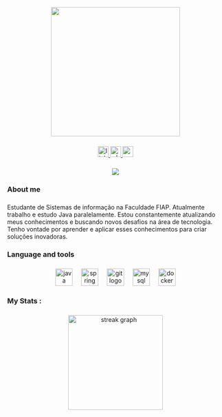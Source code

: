 <div align="center">
  <img height="300" src="https://media4.giphy.com/media/v1.Y2lkPTc5MGI3NjExbzZlODRlZ2J5cDJjcWljcnVrMm44N3hrZ2FoYzl2a2g3djRsd3BoZSZlcD12MV9pbnRlcm5hbF9naWZfYnlfaWQmY3Q9Zw/l3q2Ok1vk3K5BPX44/giphy.gif"  />
</div>

###

<div align="center">
  <a href="https://www.linkedin.com/in/pablo-rangel-2261432bb/" target="_blank">
    <img src="https://img.shields.io/static/v1?message=LinkedIn&logo=linkedin&label=&color=&logoColor=white&labelColor=&style=for-the-badge" height="25" alt="linkedin logo"  />
  </a>
  <a href="https://wa.me/5512981460346" target="_blank">
    <img src="https://img.shields.io/static/v1?message=Whatsapp&logo=whatsapp&label=&color=#077325&logoColor=white&labelColor=#03ad34&style=for-the-badge" height="25" alt="whatsapp logo"  />
  </a>
  <a href="pablo.rangel.aguayo@gmail.com" target="_blank">
    <img src="https://img.shields.io/static/v1?message=Gmail&logo=gmail&label=&color=#077325&logoColor=white&labelColor=&style=for-the-badge" height="25" alt="gmail logo"  />
  </a>
</div>

###

<div align="center">
  <img src="https://visitor-badge.laobi.icu/badge?page_id=PabloRangel1.PabloRangel1&left_color=darkgreen"  />
</div>

###


###

<h3 align="left">About me</h3>

###

<p align="left">Estudante de Sistemas de informação na Faculdade FIAP. Atualmente trabalho e estudo Java paralelamente. Estou constantemente atualizando meus conhecimentos e buscando novos desafios na área de tecnologia. Tenho vontade por aprender e aplicar esses conhecimentos para criar soluções inovadoras.</p>

###

<h3 align="left">Language and tools</h3>

###

<div align="center">
  <img src="https://cdn.jsdelivr.net/gh/devicons/devicon/icons/java/java-original.svg" height="40" alt="java logo"  />
  <img width="12" />
  <img src="https://cdn.jsdelivr.net/gh/devicons/devicon/icons/spring/spring-original.svg" height="40" alt="spring logo"  />
  <img width="12" />
  <img src="https://cdn.jsdelivr.net/gh/devicons/devicon/icons/git/git-original.svg" height="40" alt="git logo"  />
  <img width="12" />
  <img src="https://cdn.jsdelivr.net/gh/devicons/devicon/icons/mysql/mysql-original.svg" height="40" alt="mysql logo"  />
  <img width="12" />
  <img src="https://cdn.jsdelivr.net/gh/devicons/devicon/icons/docker/docker-plain-wordmark.svg" height="40" alt="docker logo"  />
</div>

###

<h3 align="left">My Stats :</h3>

###

<div align="center">
  <img src="https://streak-stats.demolab.com?user=PabloRangel1&locale=en&mode=daily&theme=dark&hide_border=false&border_radius=5&order=3" height="220" alt="streak graph"  />
</div>

###
